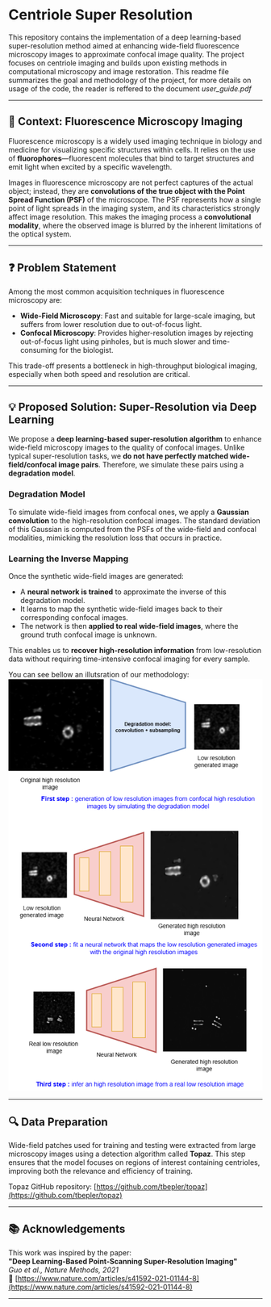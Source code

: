 # Centriole Super Resolution

This repository contains the implementation of a deep learning-based super-resolution method aimed at enhancing wide-field fluorescence microscopy images to approximate confocal image quality. The project focuses on centriole imaging and builds upon existing methods in computational microscopy and image restoration. This readme file summarizes the goal and methodology of the project, for more details on usage of the code, the reader is reffered to the document *user_guide.pdf*

---

## 🧬 Context: Fluorescence Microscopy Imaging

Fluorescence microscopy is a widely used imaging technique in biology and medicine for visualizing specific structures within cells. It relies on the use of **fluorophores**—fluorescent molecules that bind to target structures and emit light when excited by a specific wavelength.

Images in fluorescence microscopy are not perfect captures of the actual object; instead, they are **convolutions of the true object with the Point Spread Function (PSF)** of the microscope. The PSF represents how a single point of light spreads in the imaging system, and its characteristics strongly affect image resolution. This makes the imaging process a **convolutional modality**, where the observed image is blurred by the inherent limitations of the optical system.

---

## ❓ Problem Statement

Among the most common acquisition techniques in fluorescence microscopy are:

- **Wide-Field Microscopy**: Fast and suitable for large-scale imaging, but suffers from lower resolution due to out-of-focus light.
- **Confocal Microscopy**: Provides higher-resolution images by rejecting out-of-focus light using pinholes, but is much slower and time-consuming for the biologist.

This trade-off presents a bottleneck in high-throughput biological imaging, especially when both speed and resolution are critical.

---

## 💡 Proposed Solution: Super-Resolution via Deep Learning

We propose a **deep learning-based super-resolution algorithm** to enhance wide-field microscopy images to the quality of confocal images. Unlike typical super-resolution tasks, we **do not have perfectly matched wide-field/confocal image pairs**. Therefore, we simulate these pairs using a **degradation model**.

### Degradation Model

To simulate wide-field images from confocal ones, we apply a **Gaussian convolution** to the high-resolution confocal images. The standard deviation of this Gaussian is computed from the PSFs of the wide-field and confocal modalities, mimicking the resolution loss that occurs in practice.

### Learning the Inverse Mapping

Once the synthetic wide-field images are generated:

- A **neural network is trained** to approximate the inverse of this degradation model.
- It learns to map the synthetic wide-field images back to their corresponding confocal images.
- The network is then **applied to real wide-field images**, where the ground truth confocal image is unknown.

This enables us to **recover high-resolution information** from low-resolution data without requiring time-intensive confocal imaging for every sample.

You can see bellow an illutsration of our methodology: 
![img](centriole_super_resolution_methdology_scheme.png)

---

## 🔍 Data Preparation

Wide-field patches used for training and testing were extracted from large microscopy images using a detection algorithm called **Topaz**. This step ensures that the model focuses on regions of interest containing centrioles, improving both the relevance and efficiency of training.

Topaz GitHub repository: [https://github.com/tbepler/topaz](https://github.com/tbepler/topaz)

---

## 📚 Acknowledgements

This work was inspired by the paper:  
**"Deep Learning-Based Point-Scanning Super-Resolution Imaging"**  
*Guo et al., Nature Methods, 2021*  
🔗 [https://www.nature.com/articles/s41592-021-01144-8](https://www.nature.com/articles/s41592-021-01144-8)

---
